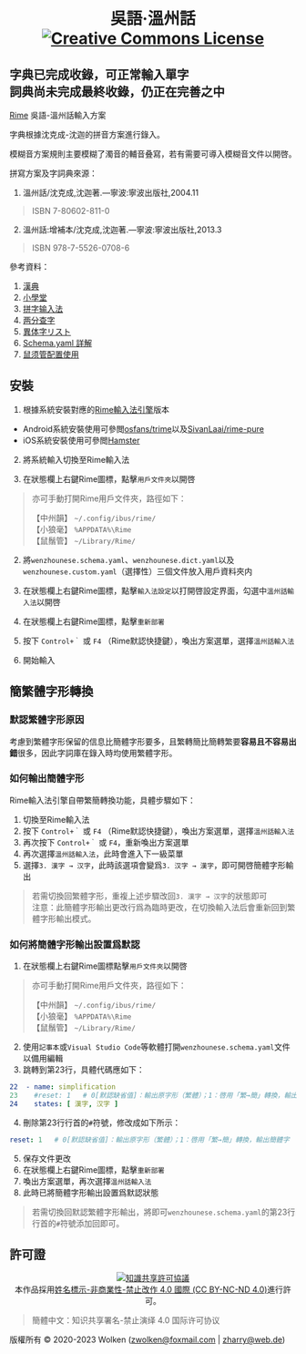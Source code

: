 <h1 align="center">吳語·溫州話<br><a rel="license" href="http://creativecommons.org/licenses/by-nd/4.0/"><img alt="Creative Commons License" style="border-width:0" src="https://i.creativecommons.org/l/by-nd/4.0/80x15.png" /></a></h1>

## 字典已完成收錄，可正常輸入單字<br>詞典尚未完成最終收錄，仍正在完善之中

[Rime](https://rime.im) 吳語-溫州話輸入方案

字典根據沈克成-沈迦的拼音方案進行錄入。

模糊音方案規則主要模糊了濁音的輔音叠寫，若有需要可導入模糊音文件以開啓。

拼寫方案及字詞典來源：
1.	溫州話/沈克成,沈迦著.—寧波:寧波出版社,2004.11
>ISBN 7-80602-811-0
2.	溫州話:增補本/沈克成,沈迦著.—寧波:寧波出版社,2013.3
>ISBN 978-7-5526-0708-6

參考資料：
1.	[漢典](https://www.zdic.net/)
2.	[小學堂](https://xiaoxue.iis.sinica.edu.tw/ccdb)
3.	[拼字输入法](https://hanzi.unihan.com.cn/PinZi)
4.	[两分查字](http://zisea.com/zslf.htm)
5.	[異体字リスト](https://www.tobunken.go.jp/archives/%E7%95%B0%E4%BD%93%E5%AD%97%E3%83%AA%E3%82%B9%E3%83%88/)
6.	[Schema.yaml 詳解](https://github.com/LEOYoon-Tsaw/Rime_collections/blob/master/Rime_description.md)
7.	[鼠须管配置使用](https://blog.isteed.cc/post/squirrel-customization-2022/)

## 安裝

1.	根據系統安裝對應的[Rime輸入法引擎](https://rime.im/download/)版本

-	Android系統安裝使用可參閲[osfans/trime](https://github.com/osfans/trime)以及[SivanLaai/rime-pure](https://github.com/SivanLaai/rime-pure)
-	iOS系統安裝使用可參閲[Hamster](https://github.com/imfuxiao/Hamster)

2.	將系統輸入切換至Rime輸入法

3.	在狀態欄上右鍵Rime圖標，點擊`用戶文件夾`以開啓
> 亦可手動打開Rime用戶文件夾，路徑如下：
>
> 【中州韻】 `~/.config/ibus/rime/`<br>
> 【小狼毫】 `%APPDATA%\Rime`<br>
> 【鼠鬚管】 `~/Library/Rime/`

2.	將`wenzhounese.schema.yaml`、`wenzhounese.dict.yaml`以及`wenzhounese.custom.yaml`（選擇性）三個文件放入用戶資料夾内

3.	在狀態欄上右鍵Rime圖標，點擊`輸入法設定`以打開啓設定界面，勾選中`溫州話輸入法`以開啓

4.	在狀態欄上右鍵Rime圖標，點擊`重新部署`

5.	按下 `Control+｀` 或 `F4` （Rime默認快捷鍵），喚出方案選單，選擇`溫州話輸入法`

6.	開始輸入

## 簡繁體字形轉換

### 默認繁體字形原因

考慮到繁體字形保留的信息比簡體字形要多，且繁轉簡比簡轉繁要**容易且不容易出錯**很多，因此字詞庫在錄入時均使用繁體字形。

### 如何輸出簡體字形

Rime輸入法引擎自帶繁簡轉換功能，具體步驟如下：
1.	切換至Rime輸入法
2.	按下 `Control+｀` 或 `F4` （Rime默認快捷鍵），喚出方案選單，選擇`溫州話輸入法`
3.	再次按下 `Control+｀` 或 `F4`，重新喚出方案選單
4.	再次選擇`溫州話輸入法`，此時會進入下一級菜單
5.	選擇`3. 漢字 → 汉字`，此時該選項會變爲`3. 汉字 → 漢字`，即可開啓簡體字形輸出
> 若需切換回繁體字形，重複上述步驟改回`3. 漢字 → 汉字`的狀態即可<br>
> 注意：此簡體字形輸出更改行爲為臨時更改，在切換輸入法后會重新回到繁體字形輸出模式。

### 如何將簡體字形輸出設置爲默認

1.	在狀態欄上右鍵Rime圖標點擊`用戶文件夾`以開啓
> 亦可手動打開Rime用戶文件夾，路徑如下：
>
> 【中州韻】 `~/.config/ibus/rime/`<br>
> 【小狼毫】 `%APPDATA%\Rime`<br>
> 【鼠鬚管】 `~/Library/Rime/`
2.	使用`記事本`或`Visual Studio Code`等軟體打開`wenzhounese.schema.yaml`文件以備用編輯
3.	跳轉到第23行，具體代碼應如下：
```yaml
22  - name: simplification
23    #reset: 1   # 0[默認缺省值]：輸出原字形（繁體）；1：啓用「繁→簡」轉換，輸出簡體字
24    states: [ 漢字, 汉字 ]
```
4.	刪除第23行行首的`#`符號，修改成如下所示：
```yaml
reset: 1   # 0[默認缺省值]：輸出原字形（繁體）；1：啓用「繁→簡」轉換，輸出簡體字
```
5.	保存文件更改
6.	在狀態欄上右鍵Rime圖標，點擊`重新部署`
7.	喚出方案選單，再次選擇`溫州話輸入法`
8.	此時已將簡體字形輸出設置爲默認狀態
> 若需切換回默認繁體字形輸出，將即可`wenzhounese.schema.yaml`的第23行行首的`#`符號添加回即可。


## 許可證

<p align="center"><a rel="license" href="http://creativecommons.org/licenses/by-nd/4.0/"><img alt="知識共享許可協議" style="border-width:0" src="https://i.creativecommons.org/l/by-nd/4.0/88x31.png" /></a><br />本作品採用<a rel="license" href="http://creativecommons.org/licenses/by-nd/4.0/">姓名標示-非商業性-禁止改作 4.0 國際 (CC BY-NC-ND 4.0)</a>進行許可。</p>

>簡體中文：知识共享署名-禁止演绎 4.0 国际许可协议

版權所有 © 2020-2023 Wolken (zwolken@foxmail.com | zharry@web.de)